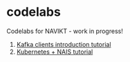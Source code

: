 # codelabs
Codelabs for NAVIKT - work in progress! 

1.  [Kafka clients introduction tutorial](https://navikt.github.io/codelabs/kafka-clients-intro)
2. [Kubernetes + NAIS tutorial](https://navikt.github.io/codelabs/k8s-nais-tutorial) 

